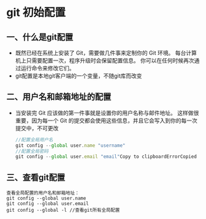 # git 初始配置

## 一、什么是git配置

- 既然已经在系统上安装了 Git，需要做几件事来定制你的 Git 环境。 每台计算机上只需要配置一次，程序升级时会保留配置信息。 你可以在任何时候再次通过运行命令来修改它们。
- git配置是本地git客户端的一个变量，不随git库而改变

## 二、用户名和邮箱地址的配置

- 当安装完 Git 应该做的第一件事就是设置你的用户名称与邮件地址。 这样做很重要，因为每一个 Git 的提交都会使用这些信息，并且它会写入到你的每一次提交中，不可更改

  ```js
  //配置全局用户名
  git config --global user.name "username"
  //配置全局密码
  git config --global user.email "email"Copy to clipboardErrorCopied
  ```

## 三、查看git配置

```git
查看全局配置的用户名和邮箱地址：
git config --global user.name
git config --global user.email
git config --global -l //查看git所有全局配置
```